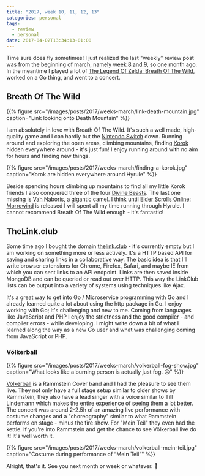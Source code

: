 ```yaml
---
title: "2017, week 10, 11, 12, 13"
categories: personal
tags:
  - review
  - personal
date: 2017-04-02T13:34:13+01:00
---
```


Time sure does fly sometimes! I just realized the last "weekly" review post was from the beginning of march, namely [week 8 and 9](/2017-week-8-and-9/), so one month ago. In the meantime I played a lot of [The Legend Of Zelda: Breath Of The Wild](http://amzn.to/2msN60T), worked on a Go thing, and went to a concert.

## Breath Of The Wild

{{% figure src="/images/posts/2017/weeks-march/link-death-mountain.jpg" caption="Link looking onto Death Mountain" %}}

I am absolutely in love with Breath Of The Wild. It's such a well made, high-quality game and I can hardly but the [Nintendo Switch](http://amzn.to/2lLRcN1) down. Running around and exploring the open areas, climbing mountains, finding [Korok](http://zelda.wikia.com/wiki/Korok) hidden everywhere around - it's just fun! I enjoy running around with no aim for hours and finding new things.

{{% figure src="/images/posts/2017/weeks-march/finding-a-korok.jpg" caption="Korok are hidden everywhere around Hyrule" %}}

Beside spending hours climbing up mountains to find all my little Korok friends I also conquered three of the four [Divine Beasts](http://zelda.wikia.com/wiki/Divine_Beast). The last one missing is [Vah Naboris](http://zelda.wikia.com/wiki/Vah_Naboris), a gigantic camel. I think until [Elder Scrolls Online: Morrowind](http://amzn.to/2nNCGZA) is released I will spent all my time running through Hyrule. I cannot recommend Breath Of The Wild enough - it's fantastic!

## TheLink.club

Some time ago I bought the domain [thelink.club](http://thelink.club) - it's currently empty but I am working on something more or less actively. It's a HTTP based API for saving and sharing links in a collaborative way. The basic idea is that I'll write browser extensions for Chrome, Firefox, Safari, and maybe IE from which you can sent links to an API endpoint. Links are then saved inside MongoDB and can be queried or read out over HTTP. This way the LinkClub lists can be output into a variety of systems using techniques like Ajax.

It's a great way to get into Go / Microservice programming with Go and I already learned quite a lot about using the http package in Go. I enjoy working with Go; It's challenging and new to me. Coming from languages like JavaScript and PHP I enjoy the strictness and the good compiler - and compiler errors - while developing. I might write down a bit of what I learned along the way as a new Go user and what was challenging coming from JavaScript or PHP.

### Völkerball

{{% figure src="/images/posts/2017/weeks-march/volkerball-fog-show.jpg" caption="What looks like a burning person is actually just fog. 😐" %}}

[Völkerball](http://www.voelkerball.eu/) is a Rammstein Cover band and I had the pleasure to see them live. They not only have a full stage setup similar to older shows by Rammstein, they also have a lead singer with a voice similar to Till Lindemann which makes the entire experience of seeing them a lot better. The concert was around 2-2.5h of an amazing live performance with costume changes and a "choreography" similar to what Rammstein performs on stage - minus the fire show. For "Mein Teil" they even had the kettle. If you're into Rammstein and get the chance to see Völkerball live do it! It's well worth it.

{{% figure src="/images/posts/2017/weeks-march/volkerball-mein-teil.jpg" caption="Costume during performance of “Mein Teil”" %}}

Alright, that's it. See you next month or week or whatever. 👋
